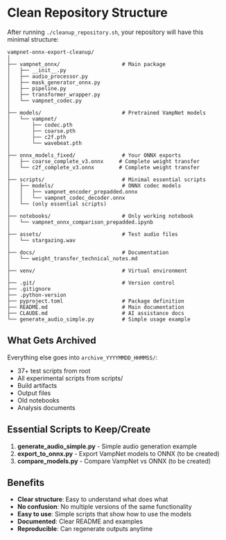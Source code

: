 # Clean Repository Structure

After running `./cleanup_repository.sh`, your repository will have this minimal structure:

```
vampnet-onnx-export-cleanup/
│
├── vampnet_onnx/                    # Main package
│   ├── __init__.py
│   ├── audio_processor.py
│   ├── mask_generator_onnx.py
│   ├── pipeline.py
│   ├── transformer_wrapper.py
│   └── vampnet_codec.py
│
├── models/                          # Pretrained VampNet models
│   └── vampnet/
│       ├── codec.pth
│       ├── coarse.pth
│       ├── c2f.pth
│       └── wavebeat.pth
│
├── onnx_models_fixed/               # Your ONNX exports
│   ├── coarse_complete_v3.onnx     # Complete weight transfer
│   └── c2f_complete_v3.onnx        # Complete weight transfer
│
├── scripts/                         # Minimal essential scripts
│   ├── models/                      # ONNX codec models
│   │   ├── vampnet_encoder_prepadded.onnx
│   │   └── vampnet_codec_decoder.onnx
│   └── (only essential scripts)
│
├── notebooks/                       # Only working notebook
│   └── vampnet_onnx_comparison_prepadded.ipynb
│
├── assets/                          # Test audio files
│   └── stargazing.wav
│
├── docs/                            # Documentation
│   └── weight_transfer_technical_notes.md
│
├── venv/                            # Virtual environment
│
├── .git/                            # Version control
├── .gitignore
├── .python-version
├── pyproject.toml                   # Package definition
├── README.md                        # Main documentation
├── CLAUDE.md                        # AI assistance docs
└── generate_audio_simple.py         # Simple usage example
```

## What Gets Archived

Everything else goes into `archive_YYYYMMDD_HHMMSS/`:
- 37+ test scripts from root
- All experimental scripts from scripts/
- Build artifacts
- Output files
- Old notebooks
- Analysis documents

## Essential Scripts to Keep/Create

1. **generate_audio_simple.py** - Simple audio generation example
2. **export_to_onnx.py** - Export VampNet models to ONNX (to be created)
3. **compare_models.py** - Compare VampNet vs ONNX (to be created)

## Benefits

- **Clear structure**: Easy to understand what does what
- **No confusion**: No multiple versions of the same functionality
- **Easy to use**: Simple scripts that show how to use the models
- **Documented**: Clear README and examples
- **Reproducible**: Can regenerate outputs anytime